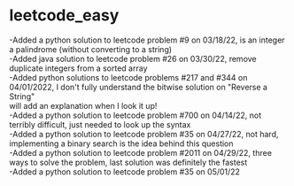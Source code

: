 # leetcode_easy

-Added a python solution to leetcode problem #9 on 03/18/22, is an integer a palindrome (without converting to a string)  
-Added java solution to leetcode problem #26 on 03/30/22, remove duplicate integers from a sorted array  
-Added python solutions to leetcode problems #217 and #344 on 04/01/2022, I don't fully understand the bitwise solution on "Reverse a String"  
will add an explanation when I look it up!<br>
-Added a python solution to leetcode problem #700 on 04/14/22, not terribly difficult, just needed to look up the syntax<br>
-Added a python solution to leetcode problem #35 on 04/27/22, not hard, implementing a binary search is the idea behind this question<br>
-Added a python solution to leetcode problem #2011 on 04/29/22, three ways to solve the problem, last solution was definitely the fastest<br>
-Added a python solution to leetcode problem #35 on 05/01/22<br>
